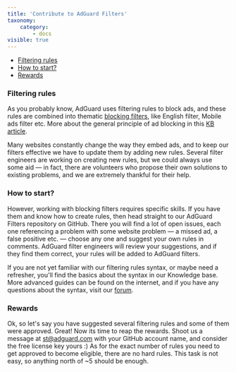 ```yaml
---
title: 'Contribute to AdGuard Filters'
taxonomy:
    category:
        - docs
visible: true
---
```


*   [Filtering rules](#filtering-rules)
*   [How to start?](#how-to-start)
*   [Rewards](#rewards)

<a name="filtering-rules"></a>

### Filtering rules

As you probably know, AdGuard uses filtering rules to block ads, and these rules are combined into thematic [blocking filters](https://kb.adguard.com/general/adguard-ad-filters), like English filter, Mobile ads filter etc. More about the general principle of ad blocking in this [KB article](https://kb.adguard.com/general/how-ad-blocking-works).

Many websites constantly change the way they embed ads, and to keep our filters effective we have to update them by adding new rules. Several filter engineers are working on creating new rules, but we could always use some aid — in fact, there are volunteers who propose their own solutions to existing problems, and we are extremely thankful for their help.

<a name="how-to-start"></a>

### How to start?

However, working with blocking filters requires specific skills. If you have them and know how to create rules, then head straight to our AdGuard Filters repository on GitHub. There you will find a lot of open issues, each one referencing a problem with some website problem — a missed ad, a false positive etc. — choose any one and suggest your own rules in comments. AdGuard filter engineers will review your suggestions, and if they find them correct, your rules will be added to AdGuard filters.

If you are not yet familiar with our filtering rules syntax, or maybe need a refresher, you'll find the basics about the syntax in our Knowledge base. More advanced guides can be found on the internet, and if you have any questions about the syntax, visit our [forum](https://forum.adguard.com/index.php?forums/69/).

<a name="rewards"></a>

### Rewards

Ok, so let's say you have suggested several filtering rules and some of them were approved. Great! Now its time to reap the rewards. Shoot us a message at [st@adguard.com](mailto:st@adguard.com) with your GitHub account name, and consider the free license key yours :) As for the exact number of rules you need to get approved to become eligible, there are no hard rules. This task is not easy, so anything north of ~5 should be enough.
